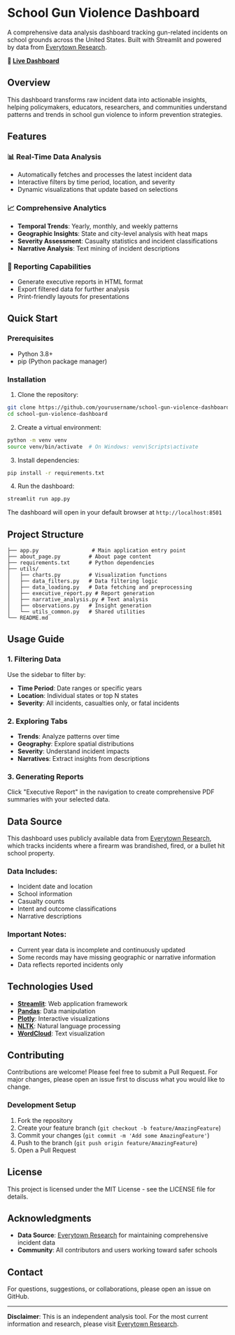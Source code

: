 # School Gun Violence Dashboard

A comprehensive data analysis dashboard tracking gun-related incidents on school grounds across the United States. Built with Streamlit and powered by data from [Everytown Research](https://everytownresearch.org/maps/gunfire-on-school-grounds/).

**🔗 [Live Dashboard](https://gunfire-school.streamlit.app/)**

## Overview

This dashboard transforms raw incident data into actionable insights, helping policymakers, educators, researchers, and communities understand patterns and trends in school gun violence to inform prevention strategies.

## Features

### 📊 Real-Time Data Analysis
- Automatically fetches and processes the latest incident data
- Interactive filters by time period, location, and severity
- Dynamic visualizations that update based on selections

### 📈 Comprehensive Analytics
- **Temporal Trends**: Yearly, monthly, and weekly patterns
- **Geographic Insights**: State and city-level analysis with heat maps
- **Severity Assessment**: Casualty statistics and incident classifications
- **Narrative Analysis**: Text mining of incident descriptions

### 📑 Reporting Capabilities
- Generate executive reports in HTML format
- Export filtered data for further analysis
- Print-friendly layouts for presentations

## Quick Start

### Prerequisites
- Python 3.8+
- pip (Python package manager)

### Installation

1. Clone the repository:
```bash
git clone https://github.com/yourusername/school-gun-violence-dashboard.git
cd school-gun-violence-dashboard
```

2. Create a virtual environment:
```bash
python -m venv venv
source venv/bin/activate  # On Windows: venv\Scripts\activate
```

3. Install dependencies:
```bash
pip install -r requirements.txt
```

4. Run the dashboard:
```bash
streamlit run app.py
```

The dashboard will open in your default browser at `http://localhost:8501`

## Project Structure

```
├── app.py                 # Main application entry point
├── about_page.py         # About page content
├── requirements.txt      # Python dependencies
├── utils/
│   ├── charts.py         # Visualization functions
│   ├── data_filters.py   # Data filtering logic
│   ├── data_loading.py   # Data fetching and preprocessing
│   ├── executive_report.py # Report generation
│   ├── narrative_analysis.py # Text analysis
│   ├── observations.py   # Insight generation
│   └── utils_common.py   # Shared utilities
└── README.md
```

## Usage Guide

### 1. Filtering Data
Use the sidebar to filter by:
- **Time Period**: Date ranges or specific years
- **Location**: Individual states or top N states
- **Severity**: All incidents, casualties only, or fatal incidents

### 2. Exploring Tabs
- **Trends**: Analyze patterns over time
- **Geography**: Explore spatial distributions
- **Severity**: Understand incident impacts
- **Narratives**: Extract insights from descriptions

### 3. Generating Reports
Click "Executive Report" in the navigation to create comprehensive PDF summaries with your selected data.

## Data Source

This dashboard uses publicly available data from [Everytown Research](https://everytownresearch.org/maps/gunfire-on-school-grounds/), which tracks incidents where a firearm was brandished, fired, or a bullet hit school property.

### Data Includes:
- Incident date and location
- School information
- Casualty counts
- Intent and outcome classifications
- Narrative descriptions

### Important Notes:
- Current year data is incomplete and continuously updated
- Some records may have missing geographic or narrative information
- Data reflects reported incidents only

## Technologies Used

- **[Streamlit](https://streamlit.io/)**: Web application framework
- **[Pandas](https://pandas.pydata.org/)**: Data manipulation
- **[Plotly](https://plotly.com/)**: Interactive visualizations
- **[NLTK](https://www.nltk.org/)**: Natural language processing
- **[WordCloud](https://github.com/amueller/word_cloud)**: Text visualization

## Contributing

Contributions are welcome! Please feel free to submit a Pull Request. For major changes, please open an issue first to discuss what you would like to change.

### Development Setup

1. Fork the repository
2. Create your feature branch (`git checkout -b feature/AmazingFeature`)
3. Commit your changes (`git commit -m 'Add some AmazingFeature'`)
4. Push to the branch (`git push origin feature/AmazingFeature`)
5. Open a Pull Request

## License

This project is licensed under the MIT License - see the LICENSE file for details.

## Acknowledgments

- **Data Source**: [Everytown Research](https://everytownresearch.org/) for maintaining comprehensive incident data
- **Community**: All contributors and users working toward safer schools

## Contact

For questions, suggestions, or collaborations, please open an issue on GitHub.

---

**Disclaimer**: This is an independent analysis tool. For the most current information and research, please visit [Everytown Research](https://everytownresearch.org/).